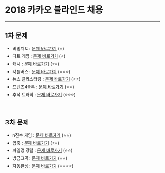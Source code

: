# 2018 카카오 블라인드 채용

---
## 1차 문제
* 비밀지도 : [문제 바로가기](https://programmers.co.kr/learn/courses/30/lessons/17681) (:star:)
* 다트 게임 : [문제 바로가기](https://programmers.co.kr/learn/courses/30/lessons/17682) (:star:)
* 캐시 : [문제 바로가기](https://programmers.co.kr/learn/courses/30/lessons/17680) (:star::star:)
* 셔틀버스 : [문제 바로가기](https://programmers.co.kr/learn/courses/30/lessons/17678) (:star::star::star:)
* 뉴스 클러스터링 : [문제 바로가기](https://programmers.co.kr/learn/courses/30/lessons/17677) (:star::star:)
* 프렌즈4블록 : [문제 바로가기](https://programmers.co.kr/learn/courses/30/lessons/17679) (:star::star:)
* 추석 트래픽 : [문제 바로가기](https://programmers.co.kr/learn/courses/30/lessons/17676) (:star::star::star:)
</br>

## 3차 문제
* n진수 게임 : [문제 바로가기](https://programmers.co.kr/learn/courses/30/lessons/17687) (:star::star:)
* 압축 : [문제 바로가기](https://programmers.co.kr/learn/courses/30/lessons/17684) (:star::star:)
* 파일명 정렬 : [문제 바로가기](https://programmers.co.kr/learn/courses/30/lessons/17686) (:star::star:)
* 방금그곡 : [문제 바로가기](https://programmers.co.kr/learn/courses/30/lessons/17683) (:star::star:)
* 자동완성 : [문제 바로가기](https://programmers.co.kr/learn/courses/30/lessons/17685) (:star::star::star::star:)
</br>
